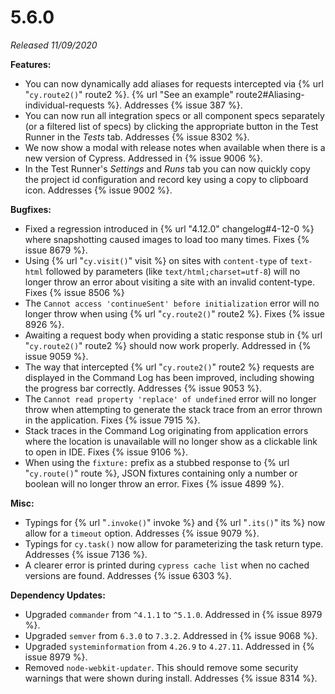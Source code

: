 # 5.6.0

*Released 11/09/2020*

**Features:**

- You can now dynamically add aliases for requests intercepted via {% url "`cy.route2()`" route2 %}. {% url "See an example" route2#Aliasing-individual-requests %}. Addresses {% issue 387 %}.
- You can now run all integration specs or all component specs separately (or a filtered list of specs) by clicking the appropriate button in the Test Runner in the *Tests* tab. Addresses {% issue 8302 %}.
- We now show a modal with release notes when available when there is a new version of Cypress. Addressed in {% issue 9006 %}.
- In the Test Runner's *Settings* and *Runs* tab you can now quickly copy the project id configuration and record key using a copy to clipboard icon. Addresses {% issue 9002 %}.

**Bugfixes:**

- Fixed a regression introduced in {% url "4.12.0" changelog#4-12-0 %} where snapshotting caused images to load too many times. Fixes {% issue 8679 %}.
- Using {% url "`cy.visit()`" visit %} on sites with `content-type` of `text-html` followed by parameters (like `text/html;charset=utf-8`) will no longer throw an error about visiting a site with an invalid content-type. Fixes {% issue 8506 %}
- The `Cannot access 'continueSent' before initialization` error will no longer throw when using {% url "`cy.route2()`" route2 %}. Fixes {% issue 8926 %}.
- Awaiting a request body when providing a static response stub in {% url "`cy.route2()`" route2 %} should now work properly. Addressed in {% issue 9059 %}.
- The way that intercepted {% url "`cy.route2()`" route2 %} requests are displayed in the Command Log has been improved, including showing the progress bar correctly. Addresses {% issue 9053 %}.
- The `Cannot read property 'replace' of undefined` error will no longer throw when attempting to generate the stack trace from an error thrown in the application. Fixes {% issue 7915 %}.
- Stack traces in the Command Log originating from application errors where the location is unavailable will no longer show as a clickable link to open in IDE. Fixes {% issue 9106 %}.
- When using the `fixture:` prefix as a stubbed response to {% url "`cy.route()`" route %}, JSON fixtures containing only a number or boolean will no longer throw an error. Fixes {% issue 4899 %}.

**Misc:**

- Typings for {% url "`.invoke()`" invoke %} and {% url "`.its()`" its %} now allow for a `timeout` option. Addresses {% issue 9079 %}.
- Typings for `cy.task()` now allow for parameterizing the task return type. Addresses {% issue 7136 %}.
- A clearer error is printed during `cypress cache list` when no cached versions are found. Addresses {% issue 6303 %}.

**Dependency Updates:**

- Upgraded `commander` from `^4.1.1` to `^5.1.0`. Addressed in {% issue 8979 %}.
- Upgraded `semver` from `6.3.0` to `7.3.2`. Addressed in {% issue 9068 %}.
- Upgraded `systeminformation` from `4.26.9` to `4.27.11`. Addressed in {% issue 8979 %}.
- Removed `node-webkit-updater`. This should remove some security warnings that were shown during install. Addresses {% issue 8314 %}.
